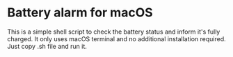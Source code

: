 # Battery alarm for macOS

This is a simple shell script to check the battery status and inform it's fully charged.
It only uses macOS terminal and no additional installation required.
Just copy .sh file and run it.
